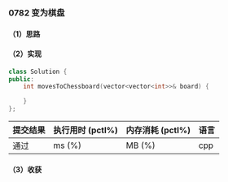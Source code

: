 ### 0782 变为棋盘

#### （1）思路

#### （2）实现

```cpp
class Solution {
public:
    int movesToChessboard(vector<vector<int>>& board) {

    }
};
```

| 提交结果 | 执行用时 (pctl%) | 内存消耗 (pctl%) | 语言 |
|:---------|:-----------------|:-----------------|:-----|
| 通过     |  ms (%)   |  MB (%)  | cpp  |

#### （3）收获
